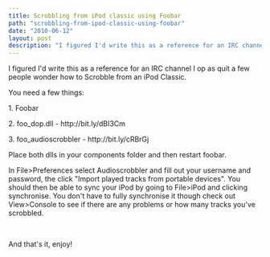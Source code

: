 ```yaml
---
title: Scrobbling from iPod classic using Foobar
path: "scrobbling-from-ipod-classic-using-foobar"
date: "2010-06-12"
layout: post
description: "I figured I'd write this as a reference for an IRC channel I op as quit a few people wonder how to Scrobble from an iPod Classic."
---
```

<p>I figured I'd write this as a reference for an IRC channel I op as quit a few people wonder how to Scrobble from an iPod Classic.  </p><p>You need a few things: </p><p>1. Foobar </p><p>2. foo_dop.dll - http://bit.ly/dBI3Cm </p><p>3. foo_audioscrobbler - http://bit.ly/cRBrGj </p><p>Place both dlls in your components folder and then restart foobar.</p><p>In File&gt;Preferences select Audioscrobbler and fill out your username and password, the click &quot;Import played tracks from portable devices&quot;. You should then be able to sync your iPod by going to File&gt;iPod and clicking synchronise. You don't have to fully synchronise it though check out View&gt;Console to see if there are any problems or how many tracks you've scrobbled.</p><p>&nbsp;</p><p>And that's it, enjoy!</p>
